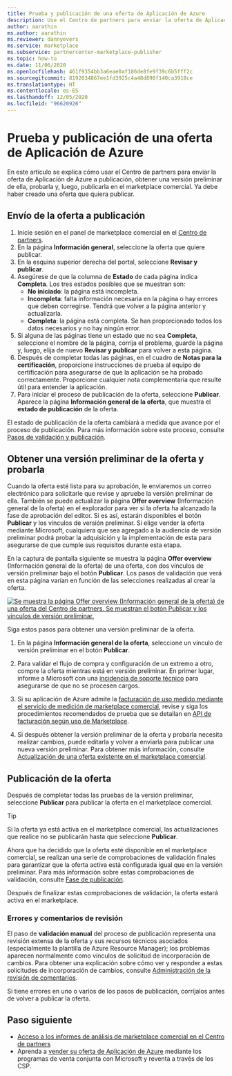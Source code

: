 ```yaml
---
title: Prueba y publicación de una oferta de Aplicación de Azure
description: Use el Centro de partners para enviar la oferta de Aplicación de Azure a publicación, obtener una versión preliminar de ella, probarla y, luego, publicarla en el marketplace comercial de Microsoft.
author: aarathin
ms.author: aarathin
ms.reviewer: dannyevers
ms.service: marketplace
ms.subservice: partnercenter-marketplace-publisher
ms.topic: how-to
ms.date: 11/06/2020
ms.openlocfilehash: 461f9354bb3a6eae0af186de8fe9f39c6b5fff2c
ms.sourcegitcommit: 8192034867ee1fd3925c4a48d890f140ca3918ce
ms.translationtype: HT
ms.contentlocale: es-ES
ms.lasthandoff: 12/05/2020
ms.locfileid: "96620926"
---
```

# <a name="how-to-test-and-publish-an-azure-application-offer"></a>Prueba y publicación de una oferta de Aplicación de Azure

En este artículo se explica cómo usar el Centro de partners para enviar la oferta de Aplicación de Azure a publicación, obtener una versión preliminar de ella, probarla y, luego, publicarla en el marketplace comercial. Ya debe haber creado una oferta que quiera publicar.

## <a name="submit-your-offer-for-publishing"></a>Envío de la oferta a publicación

1. Inicie sesión en el panel de marketplace comercial en el [Centro de partners](https://partner.microsoft.com/dashboard/commercial-marketplace/overview).
1. En la página **Información general**, seleccione la oferta que quiere publicar.
1. En la esquina superior derecha del portal, seleccione **Revisar y publicar**.
1. Asegúrese de que la columna de **Estado** de cada página indica **Completa**. Los tres estados posibles que se muestran son:
    - **No iniciado**: la página está incompleta.
    - **Incompleta**: falta información necesaria en la página o hay errores que deben corregirse. Tendrá que volver a la página anterior y actualizarla.
    - **Completa**: la página está completa. Se han proporcionado todos los datos necesarios y no hay ningún error.
1. Si alguna de las páginas tiene un estado que no sea **Completa**, seleccione el nombre de la página, corrija el problema, guarde la página y, luego, elija de nuevo **Revisar y publicar** para volver a esta página.
1. Después de completar todas las páginas, en el cuadro de **Notas para la certificación**, proporcione instrucciones de prueba al equipo de certificación para asegurarse de que la aplicación se ha probado correctamente. Proporcione cualquier nota complementaria que resulte útil para entender la aplicación.
1. Para iniciar el proceso de publicación de la oferta, seleccione **Publicar**. Aparece la página **Información general de la oferta**, que muestra el **estado de publicación** de la oferta.

El estado de publicación de la oferta cambiará a medida que avance por el proceso de publicación. Para más información sobre este proceso, consulte [Pasos de validación y publicación](review-publish-offer.md#validation-and-publishing-steps).

## <a name="preview-and-test-your-offer"></a>Obtener una versión preliminar de la oferta y probarla

Cuando la oferta esté lista para su aprobación, le enviaremos un correo electrónico para solicitarle que revise y apruebe la versión preliminar de ella. También se puede actualizar la página **Offer overview** (Información general de la oferta) en el explorador para ver si la oferta ha alcanzado la fase de aprobación del editor. Si es así, estarán disponibles el botón **Publicar** y los vínculos de versión preliminar. Si elige vender la oferta mediante Microsoft, cualquiera que sea agregado a la audiencia de versión preliminar podrá probar la adquisición y la implementación de esta para asegurarse de que cumple sus requisitos durante esta etapa.

En la captura de pantalla siguiente se muestra la página **Offer overview** (Información general de la oferta) de una oferta, con dos vínculos de versión preliminar bajo el botón **Publicar**. Los pasos de validación que verá en esta página varían en función de las selecciones realizadas al crear la oferta.

[![Se muestra la página Offer overview (Información general de la oferta) de una oferta del Centro de partners. Se muestran el botón Publicar y los vínculos de versión preliminar.](media/create-new-azure-app-offer/azure-app-publish-status.png)](media/create-new-azure-app-offer/azure-app-publish-status.png#lightbox)

Siga estos pasos para obtener una versión preliminar de la oferta.

1. En la página **Información general de la oferta**, seleccione un vínculo de versión preliminar en el botón **Publicar**. 

1. Para validar el flujo de compra y configuración de un extremo a otro, compre la oferta mientras está en versión preliminar. En primer lugar, informe a Microsoft con una [incidencia de soporte técnico](https://aka.ms/marketplacesupport) para asegurarse de que no se procesen cargos.

1. Si su aplicación de Azure admite la [facturación de uso medido mediante el servicio de medición de marketplace comercial](./partner-center-portal/azure-app-metered-billing.md), revise y siga los procedimientos recomendados de prueba que se detallan en [API de facturación según uso de Marketplace](./partner-center-portal/marketplace-metering-service-apis.md#development-and-testing-best-practices).

1. Si después obtener la versión preliminar de la oferta y probarla necesita realizar cambios, puede editarla y volver a enviarla para publicar una nueva versión preliminar. Para obtener más información, consulte [Actualización de una oferta existente en el marketplace comercial](./partner-center-portal/update-existing-offer.md).

## <a name="publish-your-offer-live"></a>Publicación de la oferta

Después de completar todas las pruebas de la versión preliminar, seleccione **Publicar** para publicar la oferta en el marketplace comercial.

   > [!TIP]
   > Si la oferta ya está activa en el marketplace comercial, las actualizaciones que realice no se publicarán hasta que seleccione **Publicar**.

Ahora que ha decidido que la oferta esté disponible en el marketplace comercial, se realizan una serie de comprobaciones de validación finales para garantizar que la oferta activa está configurada igual que en la versión preliminar. Para más información sobre estas comprobaciones de validación, consulte [Fase de publicación](review-publish-offer.md#publish-phase).

Después de finalizar estas comprobaciones de validación, la oferta estará activa en el marketplace.

### <a name="errors-and-review-feedback"></a>Errores y comentarios de revisión

El paso de **validación manual** del proceso de publicación representa una revisión extensa de la oferta y sus recursos técnicos asociados (especialmente la plantilla de Azure Resource Manager); los problemas aparecen normalmente como vínculos de solicitud de incorporación de cambios. Para obtener una explicación sobre cómo ver y responder a estas solicitudes de incorporación de cambios, consulte [Administración de la revisión de comentarios](partner-center-portal/azure-apps-review-feedback.md).

Si tiene errores en uno o varios de los pasos de publicación, corríjalos antes de volver a publicar la oferta.

## <a name="next-step"></a>Paso siguiente

- [Acceso a los informes de análisis de marketplace comercial en el Centro de partners](partner-center-portal/analytics.md)
- Aprenda a [vender su oferta de Aplicación de Azure](create-new-azure-apps-offer-marketing.md) mediante los programas de venta conjunta con Microsoft y reventa a través de los CSP.
